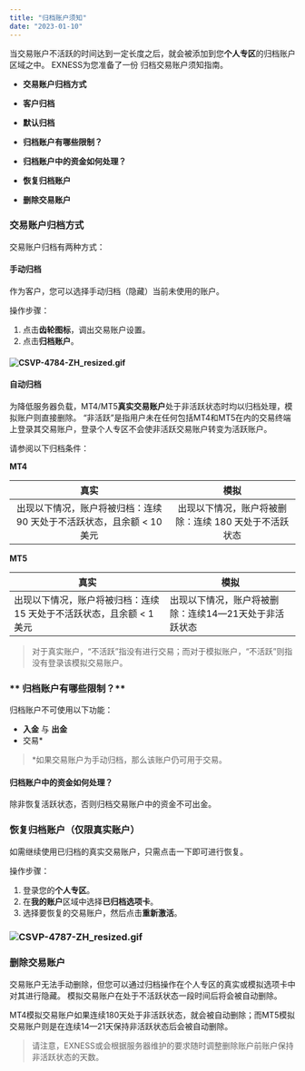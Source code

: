 ```yaml
---
title: "归档账户须知"
date: "2023-01-10"
---
```


当交易账户不活跃的时间达到一定长度之后，就会被添加到您**个人专区**的归档账户区域之中。 EXNESS为您准备了一份 归档交易账户须知指南。

- **交易账户归档方式**

- **客户归档**
- **默认归档**

- **归档账户有哪些限制？**
- **归档账户中的资金如何处理？**
- **恢复归档账户**
- **删除交易账户**

### **交易账户归档方式**

交易账户归档有两种方式：

#### **手动归档**

作为客户，您可以选择手动归档（隐藏）当前未使用的账户。

操作步骤：

1. 点击**齿轮图标**，调出交易账户设置。
2. 点击**归档账户**。

#### **![CSVP-4784-ZH_resized.gif](https://get.exness.help/hc/article_attachments/6786487127068)**

#### **自动归档**

为降低服务器负载，MT4/MT5**真实交易账户**处于非活跃状态时均以归档处理，模拟账户则直接删除。 “非活跃”是指用户未在任何包括MT4和MT5在内的交易终端上登录其交易账户，登录个人专区不会使非活跃交易账户转变为活跃账户。

请参阅以下归档条件：

**MT4**

| 真实| 模拟|
|:----:|:----:|
| 出现以下情况，账户将被归档：连续 90 天处于不活跃状态，且余额 &lt; 10 美元 | 出现以下情况，账户将被删除：连续 180 天处于不活跃状态 |

**MT5**

| 真实 | 模拟|
|-----|------|
| 出现以下情况，账户将被归档：连续 15 天处于不活跃状态，且余额 &lt; 1 美元 | 出现以下情况，账户将被删除：连续14—21天处于非活跃状态 |

> 对于真实账户，“不活跃”指没有进行交易；而对于模拟账户，“不活跃”则指没有登录该模拟交易账户。

### ** 归档账户有哪些限制？**

归档账户不可使用以下功能：

- **入金** 与 **出金**
- 交易*

> *如果交易账户为手动归档，那么该账户仍可用于交易。

#### **归档账户中的资金如何处理？**

除非恢复活跃状态，否则归档交易账户中的资金不可出金。

### **恢复归档账户（仅限真实账户）**

如需继续使用已归档的真实交易账户，只需点击一下即可进行恢复。

操作步骤：

1. 登录您的**个人专区**。
2. 在**我的账户**区域中选择**已归档选项卡**。
3. 选择要恢复的交易账户，然后点击**重新激活**。

### **![CSVP-4787-ZH_resized.gif](https://get.exness.help/hc/article_attachments/6787043924124)**

### **删除交易账户**

交易账户无法手动删除，但您可以通过归档操作在个人专区的真实或模拟选项卡中对其进行隐藏。 模拟交易账户在处于不活跃状态一段时间后将会被自动删除。

MT4模拟交易账户如果连续180天处于非活跃状态，就会被自动删除；而MT5模拟交易账户则是在连续14—21天保持非活跃状态后会被自动删除。

> 请注意，EXNESS或会根据服务器维护的要求随时调整删除账户前账户保持非活跃状态的天数。
